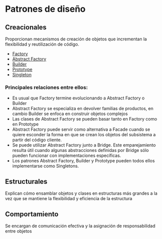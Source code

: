 # Patrones de diseño

## Creacionales
Proporcionan mecanismos de creación de objetos que incrementan la flexibilidad y reutilización de código.

+ [Factory](desing-patterns/creacionales/factory/factory.md)
+ [Abstract Factory](desing-patterns/creacionales/abstract/abstract.md)
+ [Builder](desing-patterns/creacionales/builder/builder.md)
+ [Prototype](desing-patterns/creacionales/prototype/prototype.md)
+ [Singleton](desing-patterns/creacionales/singleton/singleton.md)

### Principales relaciones entre ellos:

+ Es usual que Factory termine evolucionando a Abstract Factory o Builder
+ Abstract Factory se especializa en devolver familias de productos, en cambio Builder se enfoca en construir objetos complejos
+ Las clases de Abstract Factory se pueden basar tanto en Factory como en Prototype
+ Abstract Factory puede servir como alternativa a Facade cuando se quiere esconder la forma en que se crean los objetos del subsistema a partir del código cliente.
+ Se puede utilizar Abstract Factory junto a Bridge. Este emparejamiento resulta útil cuando algunas abstracciones definidas por Bridge sólo pueden funcionar con implementaciones específicas.
+ Los patrones Abstract Factory, Builder y Prototype pueden todos ellos implementarse como Singletons.

## Estructurales
Explican cómo ensamblar objetos y clases en estructuras más grandes a la vez que se mantiene la flexibilidad y eficiencia de la estructura

## Comportamiento
Se encargan de comunicación efectiva y la asignación de responsabilidad entre objetos

